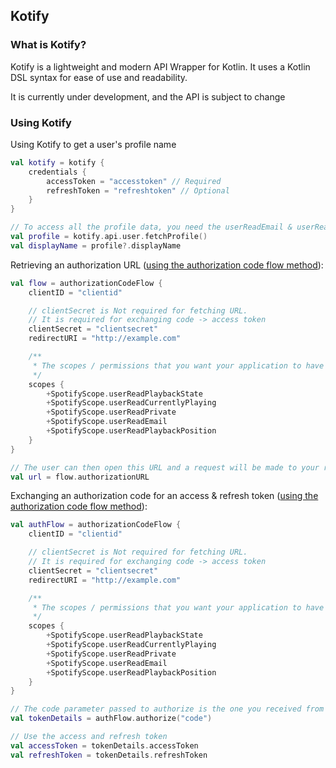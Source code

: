 ## Kotify

### What is Kotify?

Kotify is a lightweight and modern API Wrapper for Kotlin. It uses a Kotlin DSL syntax for ease of use and readability.

It is currently under development, and the API is subject to change

### Using Kotify

Using Kotify to get a user's profile name

```kotlin
val kotify = kotify {
    credentials {
        accessToken = "accesstoken" // Required
        refreshToken = "refreshtoken" // Optional
    }
}

// To access all the profile data, you need the userReadEmail & userReadPrivate scopes
val profile = kotify.api.user.fetchProfile()
val displayName = profile?.displayName
```

Retrieving an authorization URL ([using the authorization code flow method](https://developer.spotify.com/documentation/general/guides/authorization-guide/#authorization-code-flow)):

```kotlin
val flow = authorizationCodeFlow {
    clientID = "clientid"

    // clientSecret is Not required for fetching URL.
    // It is required for exchanging code -> access token
    clientSecret = "clientsecret"
    redirectURI = "http://example.com"

    /**
     * The scopes / permissions that you want your application to have
     */
    scopes {
        +SpotifyScope.userReadPlaybackState
        +SpotifyScope.userReadCurrentlyPlaying
        +SpotifyScope.userReadPrivate
        +SpotifyScope.userReadEmail
        +SpotifyScope.userReadPlaybackPosition
    }
}

// The user can then open this URL and a request will be made to your redirectURI with a "code" parameter
val url = flow.authorizationURL
```

Exchanging an authorization code for an access & refresh token ([using the authorization code flow method](https://developer.spotify.com/documentation/general/guides/authorization-guide/#authorization-code-flow)):

```kotlin
val authFlow = authorizationCodeFlow {
    clientID = "clientid"

    // clientSecret is Not required for fetching URL.
    // It is required for exchanging code -> access token
    clientSecret = "clientsecret"
    redirectURI = "http://example.com"

    /**
     * The scopes / permissions that you want your application to have
     */
    scopes {
        +SpotifyScope.userReadPlaybackState
        +SpotifyScope.userReadCurrentlyPlaying
        +SpotifyScope.userReadPrivate
        +SpotifyScope.userReadEmail
        +SpotifyScope.userReadPlaybackPosition
    }
}

// The code parameter passed to authorize is the one you received from the redirectURI
val tokenDetails = authFlow.authorize("code")

// Use the access and refresh token
val accessToken = tokenDetails.accessToken
val refreshToken = tokenDetails.refreshToken
```